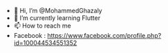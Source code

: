 - 👋 Hi, I’m @MohammedGhazaly
- 🌱 I’m currently learning Flutter
- 📫 How to reach me 
- Facebook : https://www.facebook.com/profile.php?id=100044534551352

<!---
MohammedGhazaly/MohammedGhazaly is a ✨ special ✨ repository because its `README.md` (this file) appears on your GitHub profile.
You can click the Preview link to take a look at your changes.
--->

